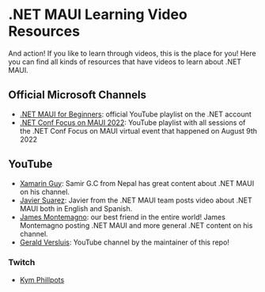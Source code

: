 # .NET MAUI Learning Video Resources

And action! If you like to learn through videos, this is the place for you! Here you can find all kinds of resources that have videos to learn about .NET MAUI.

## Official Microsoft Channels

* [.NET MAUI for Beginners](https://aka.ms/maui/beginners): official YouTube playlist on the .NET account
* [.NET Conf Focus on MAUI 2022](https://www.youtube.com/watch?v=zp3Ja-jAjq4&list=PLdo4fOcmZ0oWePZU3W162NJ9vcXqgpMVc): YouTube playlist with all sessions of the .NET Conf Focus on MAUI virtual event that happened on August 9th 2022

## YouTube

* [Xamarin Guy](https://www.youtube.com/channel/UCBKLE3rLU0CJebTBJ_N4ajQ): Samir G.C from Nepal has great content about .NET MAUI on his channel.
* [Javier Suarez](https://youtube.com/JavierSu%C3%A1rezRuiz): Javier from the .NET MAUI team posts video about .NET MAUI both in English and Spanish.
* [James Montemagno](https://youtube.com/JamesMontemagno): our best friend in the entire world! James Montemagno posting .NET MAUI and more general .NET content on his channel.
* [Gerald Versluis](https://youtube.com/GeraldVersluis): YouTube channel by the maintainer of this repo!

### Twitch

* [Kym Phillpots](https://www.twitch.tv/kymphillpotts)
